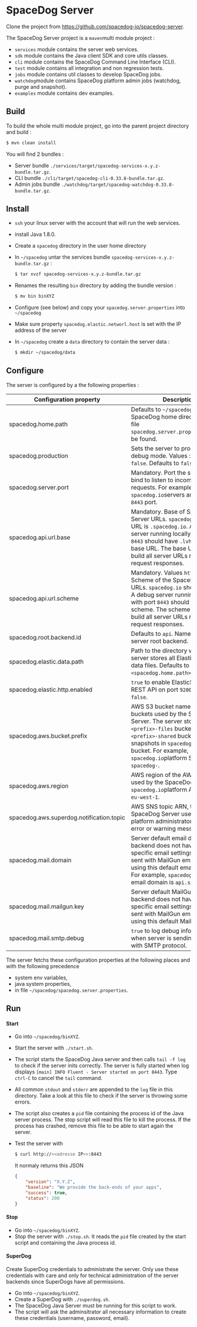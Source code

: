 # SpaceDog Server

Clone the project from https://github.com/spacedog-io/spacedog-server.

The SpaceDog Server project is a `maven`multi module project :

- `services` module contains the server web services.
- `sdk` module contains the Java client SDK and core utils classes.
- `cli` module contains the SpaceDog Command Line Interface (CLI).
- `test` module contains all integration and non regression tests.
- `jobs` module contains util classes to develop SpaceDog jobs.
- `watchdog`module contains SpaceDog platform admin jobs (watchdog, purge and snapshot).
- `examples` module contains dev examples.




## Build

To build the whole multi module project, go into the parent project directory and build :

```sh
$ mvn clean install
```

You will find 2 bundles :

- Server bundle `./services/target/spacedog-services-x.y.z-bundle.tar.gz`.
- CLI bundle `./cli/target/spacedog-cli-0.33.8-bundle.tar.gz`.
- Admin jobs bundle  `./watchdog/target/spacedog-watchdog-0.33.8-bundle.tar.gz`.




## Install

- `ssh` your linux server with the account that will run the web services.

- install Java 1.8.0.

- Create a `spacedog` directory in the user home directory 

- In `~/spacedog` untar the services bundle `spacedog-services-x.y.z-bundle.tar.gz` :

  ```sh
  $ tar xvzf spacedog-services-x.y.z-bundle.tar.gz
  ```

- Renames the resulting `bin` directory by adding the bundle version :

  ```sh
  $ mv bin binXYZ
  ```

- Configure (see below) and copy your `spacedog.server.properties` into `~/spacedog`

- Make sure property `spacedog.elastic.networl.host` is set with the IP address of the server

- In `~/spacedog` create a `data` directory to contain the server data :

  ```sh
  $ mkdir ~/spacedog/data
  ```




## Configure

The server is configured by a the following properties :

| Configuration property                   | Description                              |
| ---------------------------------------- | ---------------------------------------- |
| spacedog.home.path                       | Defaults to `~/spacedog`. Path to SpaceDog home directory where file `spacedog.server.properties`should be found. |
| spacedog.production                      | Sets the server to production or debug mode. Values :`true` or `false`. Defaults to `false`. |
| spacedog.server.port                     | Mandatory. Port the server should bind to listen to incoming http requests. For example, `spacedog.io`servers are bound to `8443` port. |
| spacedog.api.url.base                    | Mandatory. Base of SpaceDog Server URLs. `spacedog.io`base URL is `.spacedog.io`. A debug server running locally with port `8443` should have `.lvh.me:8443` as base URL. The base URL is used to build all server URLs returned in request responses. |
| spacedog.api.url.scheme                  | Mandatory. Values `http`or `https`. Scheme of the SpaceDog Server URLs. `spacedog.io` sheme is `https`. A debug server running locally with port `8443` should have `http` as scheme. The scheme is used to build all server URLs returned in request responses. |
| spacedog.root.backend.id                 | Defaults to `api`. Name of the server root backend. |
| spacedog.elastic.data.path               | Path to the directory where the server stores all ElasticSearch data files. Defaults to `<spacedog.home.path>/data`. |
| spacedog.elastic.http.enabled            | `true` to enable ElasticSearch http REST API on port `9200`. Defaults to `false`. |
| spacedog.aws.bucket.prefix               | AWS S3 bucket name prefix of the buckets used by the SpaceDog Server. The server stores files in `<prefix>-files` bucket, shares in `<prefix>-shared` bucket, snapshots in `spacedog-snapshots` bucket. For example, `spacedog.io`platform S3 prefix is `spacedog-`. |
| spacedog.aws.region                      | AWS region of the AWS services used by the SpaceDog Server. `spacedog.io`platform AWS region is `eu-west-1`. |
| spacedog.aws.superdog.notification.topic | AWS SNS topic ARN, the SpaceDog Server uses to inform platform administrators (usually error or warning messages) . |
| spacedog.mail.domain                     | Server default email domain.  If a backend does not have any specific email settings. Emails are sent with MailGun email services using this default email domain. For example, `spacedog.io`platform email domain is `api.spacedog.io`. |
| spacedog.mail.mailgun.key                | Server default MailGun key. If a backend does not have any specific email settings. Emails are sent with MailGun email services using this default MailGun key. |
| spacedog.mail.smtp.debug                 | `true` to log debug information when server is sending emails with SMTP protocol. |



The server fetchs these configuration properties at the following places and with the following precedence

- system env variables,
- java system properties,
- in file `~/spacedog/spacedog.server.properties`.




## Run



#### Start

- Go into `~/spacedog/binXYZ`.

- Start the server with `./start.sh`.

- The script starts the SpaceDog Java server and then calls `tail -f log` to check if the server inits correctly. The server is fully started when log displays  `[main] INFO Fluent - Server started on port 8443`. Type  `ctrl-C` to cancel the `tail` command.

- All common `stdout` and `stderr` are appended to the `log` file in this directory. Take a look at this file to check if the server is throwing some errors.

- The script also creates a `pid` file containing the process id of the Java server process. The stop script will read this file to kill the process. If the process has crashed, remove this file to be able to start again the server.

- Test the server with

  ```sh
  $ curl http://<<adresse IP>>:8443
  ```

  It normaly returns this JSON

  ```json
  {
      "version": "X.Y.Z",
      "baseline": "We provide the back-ends of your apps",
      "success": true,
      "status": 200
  }
  ```




#### Stop

- Go into `~/spacedog/binXYZ`.
- Stop the server with `./stop.sh`. It reads the `pid` file created by the start script and containing the Java process id.




#### SuperDog

Create SuperDog credentials to administrate the server. Only use these credentials with care and only for technical administration of the server backends since SuperDogs have all permissions.

- Go into `~/spacedog/binXYZ`.
- Create a SuperDog with `./superdog.sh`. 
- The SpaceDog Java Server must be running for this script to work.
- The script will ask the adminsitrator all necessary information to create these credentials (username, password, email).

